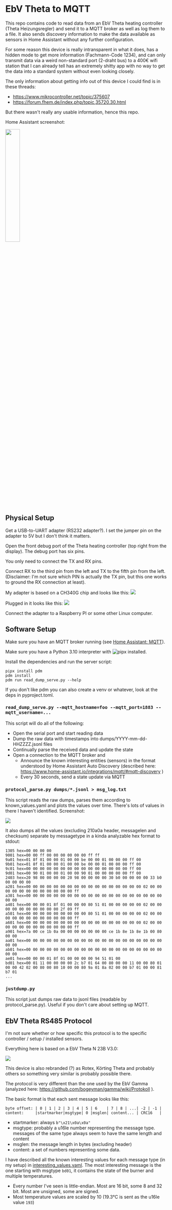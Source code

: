 # EbV Theta to MQTT

This repo contains code to read data from an EbV Theta heating controller (Theta Heizungsregler) and send it to a MQTT broker as well as log them to a file. It also sends discovery information to make the data available as sensors in Home Assistant without any further configuration.

For some reason this device is really intransparent in what it does, has a hidden mode to get more information (Fachmann-Code 1234), and can only transmit data via a weird non-standard port (2-draht bus) to a 400€ wifi station that I can already tell has an extremely shitty app with no way to get the data into a standard system without even looking closely.

The only information about getting info out of this device I could find is in these threads:

* https://www.mikrocontroller.net/topic/375607
* https://forum.fhem.de/index.php/topic,35720.30.html

But there wasn't really any usable information, hence this repo.

Home Assistant screenshot:

<img src="reverse-engineering-notes/ha.png" width="30%">

## Physical Setup

Get a  USB-to-UART adapter (RS232 adapter?). I set the jumper pin on the adapter to 5V but I don't think it matters.

Open the front debug port of the Theta heating controller (top right from the display). The debug port has six pins.

You only need to connect the TX and RX pins. 

Connect RX to the third pin from the left and TX to the fifth pin from the left. (Disclaimer: I'm not sure which PIN is actually the TX pin, but this one works to ground the RX connection at least).

My adapter is based on a CH340G chip and looks like this: ![](reverse-engineering-notes/usb-to-ttl.jpg)

Plugged in it looks like this: ![](reverse-engineering-notes/connected.jpg)

Connect the adapter to a Raspberry PI or some other Linux computer.

## Software Setup

Make sure you have an MQTT broker running (see [Home Assistant: MQTT](https://www.home-assistant.io/integrations/mqtt/)).

Make sure you have a Python 3.10 interpreter with ![pipx](https://pypa.github.io/pipx/installation/) installed.

Install the dependencies and run the server script:

```
pipx install pdm
pdm install
pdm run read_dump_serve.py --help
```

If you don't like pdm you can also create a venv or whatever, look at the deps in pyproject.toml.

### `read_dump_serve.py --mqtt_hostname=foo --mqtt_port=1883 --mqtt_username=...`

This script will do all of the following:

* Open the serial port and start reading data
* Dump the raw data with timestamps into dumps/YYYY-mm-dd-HHZZZZ.jsonl files
* Continually parse the received data and update the state
* Open a connection to the MQTT broker and
    * Announce the known interesting entities (sensors) in the format understood by Home Assistant Auto Discovery (described here: https://www.home-assistant.io/integrations/mqtt/#mqtt-discovery )
    * Every 30 seconds, send a state update via MQTT

### `protocol_parse.py dumps/*.jsonl > msg_log.txt`

This script reads the raw dumps, parses them according to known_values.yaml and plots the values over time. There's lots of values in there I haven't identified. Screenshot:

![](reverse-engineering-notes/plot-eg.png)

It also dumps all the values (excluding 210a0a header, messagelen and checksum) separate by messagetype in a kinda analyzable hex format to stdout:

```
1305 hex=00 00 00 00
9001 hex=00 00 ff 00 00 00 00 00 00 ff ff
9a01 hex=01 8f 01 00 00 01 00 00 be 00 00 01 00 00 00 ff 00
9b01 hex=01 8f 01 00 00 01 00 00 be 00 00 01 00 00 00 ff 00
9c01 hex=00 00 00 00 00 00 00 00 00 00 00 00 00 00 00 ff 00
9d01 hex=00 90 01 00 00 01 00 00 90 01 00 00 00 00 00 ff 00
2403 hex=20 98 00 00 00 00 20 98 00 00 00 00 30 b0 00 00 00 00 33 b0 00 00 00 00
a201 hex=00 00 00 00 00 00 00 00 00 00 00 00 00 00 00 00 00 02 00 00 00 00 00 00 00 00 00 00 00 00 ff
a301 hex=00 00 00 00 00 00 00 00 00 00 00 00 00 00 00 00 00 00 00 00 00 00
a401 hex=00 00 00 01 8f 01 00 00 00 80 51 01 00 00 00 00 00 02 00 00 00 00 00 00 00 00 00 00 2f 09 ff
a501 hex=00 00 00 00 00 00 00 00 00 80 51 01 00 00 00 00 00 02 00 00 00 00 00 00 00 00 00 00 00 00 ff
a601 hex=00 00 00 00 00 00 00 00 00 00 00 00 00 00 00 00 00 02 00 00 00 00 00 00 00 00 00 00 00 00 ff
a901 hex=7a 00 ce 1b 0a 00 00 00 00 00 00 00 ce 1b 8e 1b 8e 1b 00 80 00 00
aa01 hex=00 00 00 00 00 00 00 00 00 00 00 00 00 00 00 00 00 00 00 00 00 00
ab01 hex=00 00 00 00 00 00 00 00 00 00 00 00 00 00 00 00 00 00 00 00 00 00
ae01 hex=00 00 00 01 8f 01 00 00 00 00 94 51 01 00
bd01 hex=00 01 11 00 00 00 00 2c b7 01 64 00 80 00 00 11 00 00 80 01 00 00 42 02 00 80 00 80 10 00 00 80 9a 01 8a 02 00 00 b7 01 00 00 81 b7 01
...
```

### `justdump.py`

This script just dumps raw data to jsonl files (readable by protocol_parse.py). Useful if you don't care about setting up MQTT.

## EbV Theta RS485 Protocol

I'm not sure whether or how specific this protocol is to the specific controller / setup / installed sensors. 

Everything here is based on a EbV Theta N 23B V3.0:

![](reverse-engineering-notes/theta-version.png)

This device is also rebranded (?) as Rotex, Körting Theta and probably others so something very similar is probably possible there. 

The protocol is very different than the one used by the EbV Gamma (analyzed here: https://github.com/bogeyman/gamma/wiki/Protokoll ).

The basic format is that each sent message looks like this:

```
byte offset: | 0 | 1 | 2 | 3 | 4 | 5 | 6    | 7 | 8 | ...| -2 | -1 |
content:     |startmarker|msgtype| 0 |msglen| content... | CRC16   |
```

* startmarker: always `b"\x21\x0a\x0a"`
* msgtype: probably a u16le number representing the message type. messages of the same type always seem to have the same length and content
* msglen: the message length in bytes (excluding header)
* content: a set of numbers representing some data.

I have described all the known interesting values for each message type (in my setup) in [interesting_values.yaml](interesting_values.yaml). The most interesting message is the one starting with msgtype `bd01`, it contains the state of the burner and multiple temperatures.

* Every number I've seen is little-endian. Most are 16 bit, some 8 and 32 bit. Most are unsigned, some are signed.
* Most temperature values are scaled by 10 (19.3°C is sent as the u16le value `193`)
